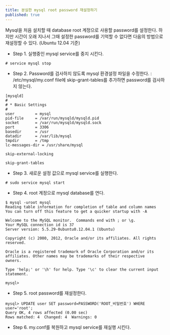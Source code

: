 ```yaml
---
title: 분실한 mysql root password 재설정하기
published: true
---
```



Mysql을 처음 설치할 때 database root 계정으로 사용할 password를 설정한다. 하지만 시간이 오래 지나서 그때 설정한 password를 기억할 수 없다면 다음의 방법으로 재설정할 수 있다. (Ubuntu 12.04 기준)

- Step 1. 실행중인 mysql service를 중지 시킨다.

```
# service mysql stop
```

- Step 2. Password를 검사하지 않도록 mysql 환경설정 파일을 수정한다.
: /etc/mysql/my.conf file에 skip-grant-tables를 추가하면 password를 검사하지 않는다.

```
[mysqld]
#
# * Basic Settings
#
user         = mysql
pid-file     = /var/run/mysqld/mysqld.pid
socket       = /var/run/mysqld/mysqld.sock
port         = 3306
basedir      = /usr
datadir      = /var/lib/mysql
tmpdir       = /tmp
lc-messages-dir = /usr/share/mysql

skip-external-locking

skip-grant-tables
```

- Step 3. 새로운 설정 값으로 mysql service를 실행한다.

```
# sudo service mysql start
```

- Step 4. root 계정으로 mysql database를 연다.

```
$ mysql -uroot mysql
Reading table information for completion of table and column names
You can turn off this feature to get a quicker startup with -A

Welcome to the MySQL monitor.  Commands end with ; or \g.
Your MySQL connection id is 37
Server version: 5.5.29-0ubuntu0.12.04.1 (Ubuntu)

Copyright (c) 2000, 2012, Oracle and/or its affiliates. All rights reserved.

Oracle is a registered trademark of Oracle Corporation and/or its
affiliates. Other names may be trademarks of their respective
owners.

Type 'help;' or '\h' for help. Type '\c' to clear the current input statement.

mysql>
```

- Step 5. root password를 재설정한다.

```
mysql> UPDATE user SET password=PASSWORD('ROOT_비밀번호') WHERE user='root';
Query OK, 4 rows affected (0.00 sec)
Rows matched: 4  Changed: 4  Warnings: 0
```

- Step 6. my.conf를 복원하고 mysql service를 재실행 시킨다. 